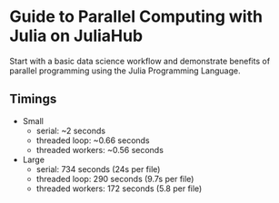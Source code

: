 # Guide to Parallel Computing with Julia on JuliaHub

Start with a basic data science workflow and demonstrate benefits of parallel programming using the Julia Programming Language.

## Timings

- Small
    - serial: ~2 seconds
    - threaded loop: ~0.66 seconds
    - threaded workers: ~0.56 seconds
- Large
    - serial: 734 seconds (24s per file)
    - threaded loop: 290 seconds (9.7s per file)
    - threaded workers: 172 seconds (5.8 per file)